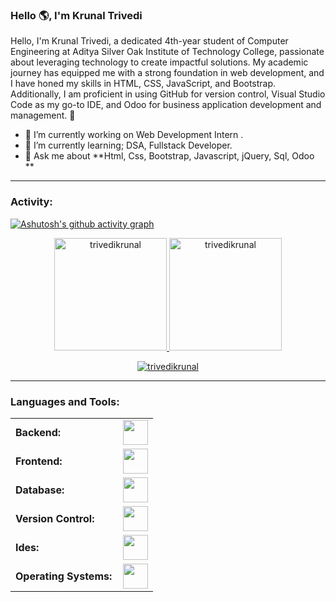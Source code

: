 <link rel="stylesheet" type='text/css' href="https://cdn.jsdelivr.net/gh/devicons/devicon@latest/devicon.min.css" />

### Hello 🌎, I'm Krunal Trivedi

Hello, I'm Krunal Trivedi, a dedicated 4th-year student of Computer Engineering at Aditya Silver Oak Institute of Technology College, passionate about leveraging technology to create impactful solutions. My academic journey has equipped me with a strong foundation in web development, and I have honed my skills in HTML, CSS, JavaScript, and Bootstrap. Additionally, I am proficient in using GitHub for version control, Visual Studio Code as my go-to IDE, and Odoo for business application development and management. 🚀


  - 🔭 I’m currently working on Web Development Intern .
  - 🌱 I’m currently learning; DSA, Fullstack Developer.
  - 💬 Ask me about **Html, Css, Bootstrap, Javascript, jQuery, Sql, Odoo **




------
<h3 align="left">Activity:</h3>

[![Ashutosh's github activity graph](https://github-readme-activity-graph.vercel.app/graph?username=trivedikrunal&bg_color=100f0f&color=4c5e9e&line=4c569e&point=403e41&area=true&hide_border=true)](https://github.com/ashutosh00710/github-readme-activity-graph)

<div align="center">
  <a href="https://github.com/trivedikrunal">
    <img height="180em" src="https://github-readme-stats.vercel.app/api/top-langs?username=trivedikrunal&show_icons=true&locale=en&layout=compact&theme=tokyonight" alt="trivedikrunal"/>
    <img height="180em" src="https://github-readme-stats.vercel.app/api?username=trivedikrunal&show_icons=true&locale=en&layout=compact&theme=tokyonight" alt="trivedikrunal"/>
  </a>
</div>
<p align="center">
  <a href="https://github.com/trivedikrunal">
    <img src="https://github-readme-streak-stats.herokuapp.com/?user=trivedikrunal&&theme=tokyonight" alt="trivedikrunal" />
  </a>
</p>

------
<h3 align="left">Languages and Tools:</h3>
<table>
    <tr>
        <td style="font-weight: bold; padding-right: 10px; vertical-align: center; border: none;">Backend:</td>
        <td><img height="40" src="https://skillicons.dev/icons?i=python,nodejs,cpp"/></td>
    </tr>
    <tr>
        <td style="font-weight: bold; padding-right: 10px; vertical-align: center;">Frontend:</td>
        <td><img height="40" src="https://skillicons.dev/icons?i=bootstrap,html,css,js"/></td>
    </tr>
    <tr>
        <td style="font-weight: bold; padding-right: 10px; vertical-align: center; border: none;">Database:</td>
        <td><img height="40" src="https://skillicons.dev/icons?i=mysql,postman"/></td>
    </tr>
    <tr>
        <td style="font-weight: bold; padding-right: 10px; vertical-align: center; border: none;">Version Control:</td>
        <td><img height="40" src="https://skillicons.dev/icons?i=git,github"/></td>
    </tr>
    <tr>
        <td style="font-weight: bold; padding-right: 10px; vertical-align: center; border: none;">Ides:</td>
        <td><img height="40" src="https://skillicons.dev/icons?i=vscode,sublime"/></td>
    </tr>
    <tr>
        <td style="font-weight: bold; padding-right: 10px; vertical-align: center; border: none;">Operating Systems:</td>
        <td><img height="40" src="https://skillicons.dev/icons?i=windows,ubuntu"/></td>
    </tr>
</table>

